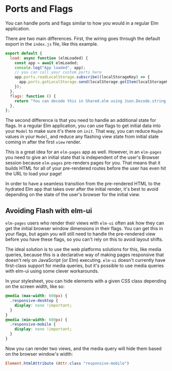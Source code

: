 # Ports and Flags

You can handle ports and flags similar to how you would in a regular Elm application.

There are two main differences. First, the wiring goes through the default export in the `index.js` file, like this example.

```javascript
export default {
  load: async function (elmLoaded) {
    const app = await elmLoaded;
    console.log("App loaded", app);
    // you can call your custom ports here
    app.ports.readLocalStorage.subscribe((localStorageKey) => {
      app.ports.gotLocalStorage.send(localStorage.getItem(localStorageKey));
    });
  },
  flags: function () {
    return "You can decode this in Shared.elm using Json.Decode.string!";
  },
};
```

The second difference is that you need to handle an additional state for flags. In a regular Elm application, you can use flags to get initial data into your `Model` to make sure it's there on `init`. That way, you can reduce `Maybe` values in your `Model`, and reduce any flashing view state from initial state coming in after the first `view` render.

This is a great idea for an `elm-pages` app as well. However, in an `elm-pages` you need to give an initial state that is independent of the user's Browser session because `elm-pages` pre-renders pages for you. That means that it builds HTML for all of your pre-rendered routes before the user has even hit the URL to load your page!

In order to have a seamless transition from the pre-rendered HTML to the hydrated Elm app that takes over after the initial render, it's best to avoid depending on the state of the user's browser for the initial view.

## Avoiding Flash with elm-ui

`elm-pages` users who render their views with `elm-ui` often ask how they can get the initial browser window dimensions in their flags. You can get this in your flags, but again you will still need to handle the pre-rendered view before you have these flags, so you can't rely on this to avoid layout shifts.

The ideal solution is to use the web platforms solutions for this, like media queries, because this is a declarative way of making pages responsive that doesn't rely on JavaScript (or Elm) executing. `elm-ui` doesn't currently have first-class support for media queries, but it's possible to use media queries with elm-ui using some clever workarounds.

In your stylesheet, you can hide elements with a given CSS class depending on the screen width, like so:

```css
@media (max-width: 600px) {
  .responsive-desktop {
    display: none !important;
  }
}
@media (min-width: 600px) {
  .responsive-mobile {
    display: none !important;
  }
}
```

Now you can render two views, and the media query will hide them based on the browser window's width:

```elm
Element.htmlAttribute (Attr.class "responsive-mobile")
```
